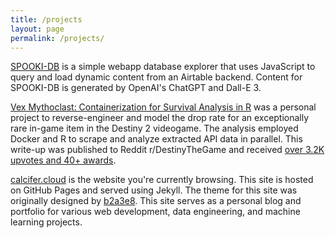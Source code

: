 ```yaml
---
title: /projects
layout: page
permalink: /projects/
---
```


[SPOOKI-DB](https://inkcartrich.github.io/spooki) is a simple webapp database explorer that uses JavaScript to query and load dynamic content from an Airtable backend. Content for SPOOKI-DB is generated by OpenAI's ChatGPT and Dall-E 3. 

[Vex Mythoclast: Containerization for Survival Analysis in R](https://drive.google.com/file/d/1zUpdFkM0qRKNxAGNCkACOzFfZTRus1mA/view?usp=sharing) was a personal project to reverse-engineer and model the drop rate for an exceptionally rare in-game item in the Destiny 2 videogame. The analysis employed Docker and R to scrape and analyze extracted API data in parallel. This write-up was published to Reddit r/DestinyTheGame and received [over 3.2K upvotes and 40+ awards](https://web.archive.org/web/20221229001020/https://www.reddit.com/r/DestinyTheGame/comments/pw20ul/the_definitive_vex_mythoclast_analysis_examining/).

[calcifer.cloud](https://calcifer.cloud/) is the website you're currently browsing. This site is hosted on GitHub Pages and served using Jekyll. The theme for this site was originally designed by [b2a3e8](https://github.com/b2a3e8). This site serves as a personal blog and portfolio for various web development, data engineering, and machine learning projects.